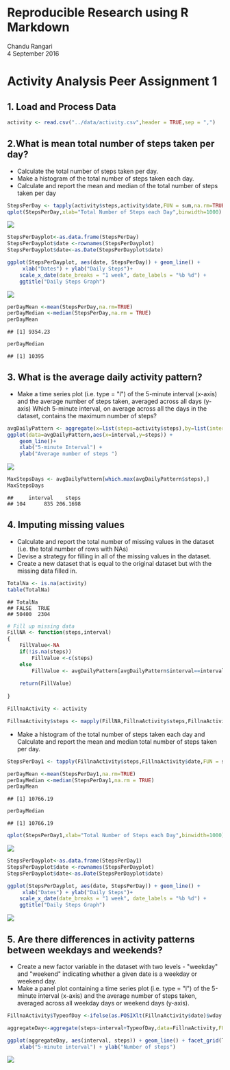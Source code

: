 # Reproducible Research using R Markdown
Chandu Rangari  
4 September 2016  



# Activity Analysis Peer Assignment 1

## 1. Load and Process Data


```r
activity <- read.csv("../data/activity.csv",header = TRUE,sep = ",")
```

## 2.What is mean total number of steps taken per day?
- Calculate the total number of steps taken per day.
- Make a histogram of the total number of steps taken each day.
- Calculate and report the mean and median of the total number of steps taken per day


```r
StepsPerDay <- tapply(activity$steps,activity$date,FUN = sum,na.rm=TRUE)
qplot(StepsPerDay,xlab="Total Number of Steps each Day",binwidth=1000)
```

![](PA1_template_files/figure-html/grahplot-1.png)<!-- -->

```r
StepsPerDayplot<-as.data.frame(StepsPerDay)
StepsPerDayplot$date <-rownames(StepsPerDayplot)
StepsPerDayplot$date<-as.Date(StepsPerDayplot$date)

ggplot(StepsPerDayplot, aes(date, StepsPerDay)) + geom_line() +
     xlab("Dates") + ylab("Daily Steps")+
    scale_x_date(date_breaks = "1 week", date_labels = "%b %d") +
    ggtitle("Daily Steps Graph")
```

![](PA1_template_files/figure-html/grahplot-2.png)<!-- -->

```r
perDayMean <-mean(StepsPerDay,na.rm=TRUE)
perDayMedian <-median(StepsPerDay,na.rm = TRUE)
perDayMean
```

```
## [1] 9354.23
```

```r
perDayMedian
```

```
## [1] 10395
```

## 3. What is the average daily activity pattern?

- Make a time series plot (i.e. type = "l") of the 5-minute interval (x-axis) and the average number of steps taken, averaged across all days (y-axis) Which 5-minute interval, on average across all the days in the dataset, contains the maximum number of steps?


```r
avgDailyPattern <- aggregate(x=list(steps=activity$steps),by=list(interval=activity$interval),FUN=mean,na.rm=TRUE)
ggplot(data=avgDailyPattern,aes(x=interval,y=steps)) +
    geom_line()+
    xlab("5-minute Interval") +
    ylab("Average number of steps ")
```

![](PA1_template_files/figure-html/unnamed-chunk-1-1.png)<!-- -->

```r
MaxStepsDays <- avgDailyPattern[which.max(avgDailyPattern$steps),]
MaxStepsDays
```

```
##     interval    steps
## 104      835 206.1698
```

## 4. Imputing missing values

- Calculate and report the total number of missing values in the dataset (i.e. the total number of rows with NAs)
- Devise a strategy for filling in all of the missing values in the dataset. 
- Create a new dataset that is equal to the original dataset but with the missing data filled in.


```r
TotalNa <- is.na(activity)
table(TotalNa)
```

```
## TotalNa
## FALSE  TRUE 
## 50400  2304
```

```r
# Fill up missing data
FillNA <- function(steps,interval)
{
    FillValue<-NA
    if(!is.na(steps))
        FillValue <-c(steps)
    else
        FillValue <- avgDailyPattern[avgDailyPattern$interval==interval,"steps"]
    
    return(FillValue)
    
}

FillnaActivity <- activity

FillnaActivity$steps <- mapply(FillNA,FillnaActivity$steps,FillnaActivity$interval)
```
- Make a histogram of the total number of steps taken each day and Calculate and report the mean and median total number of steps taken per day. 

```r
StepsPerDay1 <- tapply(FillnaActivity$steps,FillnaActivity$date,FUN = sum)

perDayMean <-mean(StepsPerDay1,na.rm=TRUE)
perDayMedian <-median(StepsPerDay1,na.rm = TRUE)
perDayMean
```

```
## [1] 10766.19
```

```r
perDayMedian
```

```
## [1] 10766.19
```

```r
qplot(StepsPerDay1,xlab="Total Number of Steps each Day",binwidth=1000)
```

![](PA1_template_files/figure-html/unnamed-chunk-3-1.png)<!-- -->

```r
StepsPerDayplot<-as.data.frame(StepsPerDay1)
StepsPerDayplot$date <-rownames(StepsPerDayplot)
StepsPerDayplot$date<-as.Date(StepsPerDayplot$date)

ggplot(StepsPerDayplot, aes(date, StepsPerDay)) + geom_line() +
     xlab("Dates") + ylab("Daily Steps")+
    scale_x_date(date_breaks = "1 week", date_labels = "%b %d") +
    ggtitle("Daily Steps Graph")
```

![](PA1_template_files/figure-html/unnamed-chunk-3-2.png)<!-- -->

## 5. Are there differences in activity patterns between weekdays and weekends?

- Create a new factor variable in the dataset with two levels - "weekday" and "weekend" indicating whether a given date is a weekday or weekend day.
- Make a panel plot containing a time series plot (i.e. type = "l") of the 5-minute interval (x-axis) and the average number of steps taken, averaged across all weekday days or weekend days (y-axis).


```r
FillnaActivity$TypeofDay <-ifelse(as.POSIXlt(FillnaActivity$date)$wday %in% c(0,6),"WeekDay","WeekEnd")

aggregateDay<-aggregate(steps~interval+TypeofDay,data=FillnaActivity,FUN = mean)

ggplot(aggregateDay, aes(interval, steps)) + geom_line() + facet_grid(TypeofDay ~ .) +
    xlab("5-minute interval") + ylab("Number of steps")
```

![](PA1_template_files/figure-html/unnamed-chunk-4-1.png)<!-- -->
